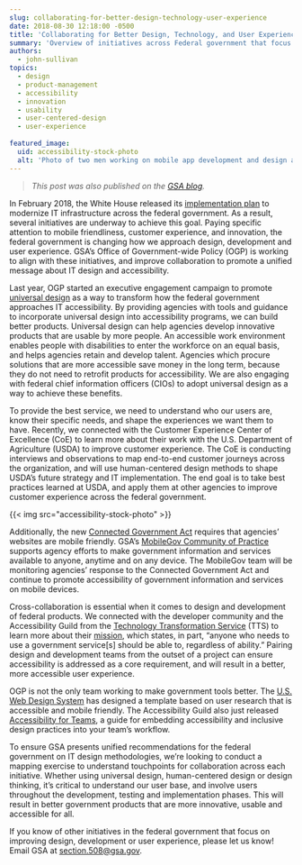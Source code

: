 ```yaml
---
slug: collaborating-for-better-design-technology-user-experience
date: 2018-08-30 12:18:00 -0500
title: 'Collaborating for Better Design, Technology, and User Experience'
summary: 'Overview of initiatives across Federal government that focus on IT design, development and accessibility&#46;'
authors:
  - john-sullivan
topics:
  - design
  - product-management
  - accessibility
  - innovation
  - usability
  - user-centered-design
  - user-experience
  
featured_image:
  uid: accessibility-stock-photo
  alt: 'Photo of two men working on mobile app development and design at a whiteboard&#46;'
---
```


> _This post was also published on the [GSA blog](https://www.gsa.gov/blog/2018/08/07/Collaborating-for-Better-Design-Technology-and-User-Experience-0)._

In February 2018, the White House released its [implementation plan](https://www.whitehouse.gov/wp-content/uploads/2017/11/M-18-12.pdf) to modernize IT infrastructure across the federal government. As a result, several initiatives are underway to achieve this goal. Paying specific attention to mobile friendliness, customer experience, and innovation, the federal government is changing how we approach design, development and user experience. GSA’s Office of Government-wide Policy (OGP) is working to align with these initiatives, and improve collaboration to promote a unified message about IT design and accessibility.

Last year, OGP started an executive engagement campaign to promote [universal design](https://section508.gov/create/universal-design) as a way to transform how the federal government approaches IT accessibility. By providing agencies with tools and guidance to incorporate universal design into accessibility programs, we can build better products. Universal design can help agencies develop innovative products that are usable by more people. An accessible work environment enables people with disabilities to enter the workforce on an equal basis, and helps agencies retain and develop talent. Agencies which procure solutions that are more accessible save money in the long term, because they do not need to retrofit products for accessibility. We are also engaging with federal chief information officers (CIOs) to adopt universal design as a way to achieve these benefits.

To provide the best service, we need to understand who our users are, know their specific needs, and shape the experiences we want them to have. Recently, we connected with the Customer Experience Center of Excellence (CoE) to learn more about their work with the U.S. Department of Agriculture (USDA) to improve customer experience. The CoE is conducting interviews and observations to map end-to-end customer journeys across the organization, and will use human-centered design methods to shape USDA’s future strategy and IT implementation. The end goal is to take best practices learned at USDA, and apply them at other agencies to improve customer experience across the federal government.

{{< img src="accessibility-stock-photo" >}}

Additionally, the new [Connected Government Act](https://www.congress.gov/bill/115th-congress/house-bill/2331/text) requires that agencies’ websites are mobile friendly. GSA’s [MobileGov Community of Practice](https://digital.gov/communities/mobile/) supports agency efforts to make government information and services available to anyone, anytime and on any device. The MobileGov team will be monitoring agencies’ response to the Connected Government Act and continue to promote accessibility of government information and services on mobile devices.

Cross-collaboration is essential when it comes to design and development of federal products. We connected with the developer community and the Accessibility Guild from the [Technology Transformation Service](https://www.gsa.gov/tts) (TTS) to learn more about their [mission](https://github.com/18F/accessibility/wiki/Accessibility-guild-vision-and-mission-statements), which states, in part, “anyone who needs to use a government service[s] should be able to, regardless of ability.” Pairing design and development teams from the outset of a project can ensure accessibility is addressed as a core requirement, and will result in a better, more accessible user experience.

OGP is not the only team working to make government tools better. The [U.S. Web Design System](https://designsystem.digital.gov/) has designed a template based on user research that is accessible and mobile friendly. The Accessibility Guild also just released [Accessibility for Teams](https://accessibility.digital.gov/), a guide for embedding accessibility and inclusive design practices into your team’s workflow.

To ensure GSA presents unified recommendations for the federal government on IT design methodologies, we’re looking to conduct a mapping exercise to understand touchpoints for collaboration across each initiative. Whether using universal design, human-centered design or design thinking, it’s critical to understand our user base, and involve users throughout the development, testing and implementation phases. This will result in better government products that are more innovative, usable and accessible for all.

If you know of other initiatives in the federal government that focus on improving design, development or user experience, please let us know! Email GSA at <section.508@gsa.gov>.
